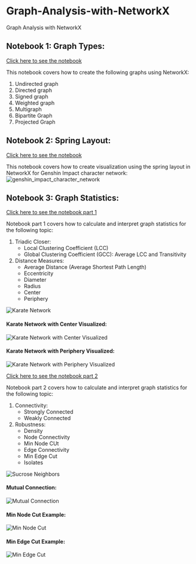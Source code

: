 # Graph-Analysis-with-NetworkX
Graph Analysis with NetworkX

## Notebook 1: Graph Types:

[Click here to see the notebook](https://github.com/KangboLu/Graph-Analysis-with-NetworkX/blob/main/01_graph_types.ipynb)

This notebook covers how to create the following graphs using NetworkX:
1. Undirected graph
2. Directed graph
3. Signed graph
4. Weighted graph
5. Multigraph
6. Bipartite Graph
7. Projected Graph

## Notebook 2: Spring Layout:

[Click here to see the notebook](https://github.com/KangboLu/Graph-Analysis-with-NetworkX/blob/main/02_graph_layouts_spring_layout.ipynb)

This notebook covers how to create visualization using the spring layout in NetworkX for Genshin Impact character network:  
![genshin_impact_character_network](https://github.com/KangboLu/Graph-Analysis-with-NetworkX/blob/main/graph_img/02_genshin_impact_character_network.png)

## Notebook 3: Graph Statistics:

[Click here to see the notebook part 1](https://github.com/KangboLu/Graph-Analysis-with-NetworkX/blob/main/03_graph_statistics_part_1.ipynb)

Notebook part 1 covers how to calculate and interpret graph statistics for the following topic:
1. Triadic Closer:  
    * Local Clustering Coefficient (LCC)  
    * Global Clustering Coefficient (GCC): Average LCC and Transitivity  
2. Distance Measures:
    * Average Distance (Average Shortest Path Length)  
    * Eccentricity
    * Diameter
    * Radius
    * Center
    * Periphery

![Karate Network](https://github.com/KangboLu/Graph-Analysis-with-NetworkX/blob/main/graph_img/03_karate_graph_overall.png)

#### Karate Network with Center Visualized:
![Karate Network with Center Visualized](https://github.com/KangboLu/Graph-Analysis-with-NetworkX/blob/main/graph_img/03_karate_graph_center.png)

#### Karate Network with Periphery Visualized:
![Karate Network with Periphery Visualized](https://github.com/KangboLu/Graph-Analysis-with-NetworkX/blob/main/graph_img/03_karate_graph_periphery.png)

[Click here to see the notebook part 2](https://github.com/KangboLu/Graph-Analysis-with-NetworkX/blob/main/03_graph_statistics_part_2.ipynb)

Notebook part 2 covers how to calculate and interpret graph statistics for the following topic:
1. Connectivity:  
    * Strongly Connected
    * Weakly Connected
2. Robustness:
    * Density
    * Node Connectivity
    * Min Node CUt
    * Edge Connectivity
    * Min Edge Cut
    * Isolates

![Sucrose Neighbors](https://github.com/KangboLu/Graph-Analysis-with-NetworkX/blob/main/graph_img/03_sucrose_neighbor_nodes.png)

#### Mutual Connection:
![Mutual Connection](https://github.com/KangboLu/Graph-Analysis-with-NetworkX/blob/main/graph_img/03_genshin_impact_mutual_connection.png)

#### Min Node Cut Example:
![Min Node Cut](https://github.com/KangboLu/Graph-Analysis-with-NetworkX/blob/main/graph_img/03_genshin_impact_min_node_cut.png)

#### Min Edge Cut Example:
![Min Edge Cut](https://github.com/KangboLu/Graph-Analysis-with-NetworkX/blob/main/graph_img/03_genshin_impact_min_edge_cut.png)
